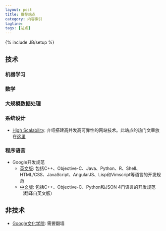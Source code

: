 ```yaml
---
layout: post
title: 推荐站点
category: 内容索引
tagline: 
tags: [站点]
---
```

{% include JB/setup %}

## 技术

### 机器学习


### 数学


### 大规模数据处理


### 系统设计

+ [High Scalability](http://highscalability.com/): 介绍搭建高并发高可靠性的网站技术。此站点的热门文章放在[这里](http://highscalability.com/all-time-favorites/)


### 程序语言

+ Google开发规范
  - [英文版](https://github.com/google/styleguide): 包括C++、Objective-C、Java、Python、R、Shell、HTML/CSS、JavaScript、AngularJS、Lisp和Vimscript等语言的开发规范
  - [中文版](https://github.com/zh-google-styleguide/zh-google-styleguide): 包括C++、Objective-C、Python和JSON 4门语言的开发规范（翻译自英文版）

## 非技术

+ [Google文化学院](https://www.google.com/culturalinstitute/project/art-project): 需要翻墙
